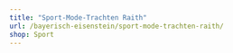 ```yaml
---
title: "Sport-Mode-Trachten Raith"
url: /bayerisch-eisenstein/sport-mode-trachten-raith/
shop: Sport
---
```

